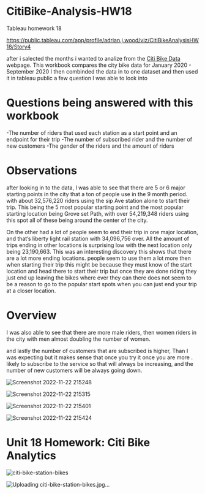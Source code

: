 # CitiBike-Analysis-HW18
Tableau homework 18

https://public.tableau.com/app/profile/adrian.j.wood/viz/CitiBikeAnalysisHW18/Story4

after i salected the months i wanted to analize from the [Citi Bike Data](https://www.citibikenyc.com/system-data) webpage. This workbook compares the city bike data for January 2020 - September 2020 I then combinded the data in to one dataset and then used it in tableau public a few question I was able to look into 


# Questions being answered with this workbook

-The number of riders that used each station as a start point and an endpoint for their trip
-The number of subscribed rider and the number of new customers 
-The gender of the riders and the amount of riders 

# Observations

after looking in to the data, I was able to see that there are 5 or 6 major starting points in the city that a ton of people use in the 9 month period. with about 32,576,220 riders using the sip Ave station alone to start their trip. This being the 5 most popular starting point and the most popular starting location being Grove set Path, with over 54,219,348 riders using this spot all of these being around the center of the city. 

On the other had a lot of people seem to end their trip in one major location, and that’s liberty light rail station with 34,096,756 over. All the amount of trips ending in other locations is surprising low with the next location only  being 23,190,663. This was an interesting discovery this shows that there are a lot more ending locations. people seem to use them a lot more then when starting their trip this might be because they must know of the start location and head there to start their trip but once they are done riding they just end up leaving the bikes where ever they can there does not seem to be a reason to go to the popular start spots when you can just end your trip at a closer location.

# Overview 

I was also able to see that there are more male riders, then women riders in the city with men almost doubling the number of women.

and lastly the number of customers that are subscribed is higher, Than I was expecting but it makes sense that once you try it once you are more . likely to subscribe to the service so that will always be increasing, and the number of new customers will be always going down.


![Screenshot 2022-11-22 215248](https://user-images.githubusercontent.com/93777016/203467594-09639c25-5e46-4c39-9bbb-515402af564a.png)

![Screenshot 2022-11-22 215315](https://user-images.githubusercontent.com/93777016/203467597-788d069f-7590-42a5-8f3e-98fc76e9a086.png)

![Screenshot 2022-11-22 215401](https://user-images.githubusercontent.com/93777016/203467601-a988d7a2-38fb-424f-94d5-72895eb8af03.png)

![Screenshot 2022-11-22 215424](https://user-images.githubusercontent.com/93777016/203467618-d5cd1f93-c36f-4bde-8470-1de24a248c2b.png)

# Unit 18 Homework: Citi Bike Analytics
![citi-bike-station-bikes](https://user-images.githubusercontent.com/93777016/203441040-769f2aa7-f9fc-4932-b8c8-57c397b50526.jpg)

![Uploading citi-bike-station-bikes.jpg…]()


